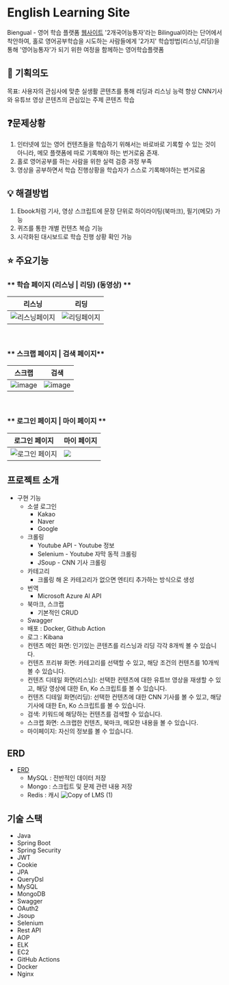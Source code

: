 # English Learning Site

Biengual - 영어 학습 플랫폼 [웹사이트](https://biengual.store)
'2개국어능통자'라는 Bilingual이라는 단어에서 착안하여, 홀로 영어공부학습을 시도하는 사람들에게 '2가지' 학습방법(리스닝,리딩)을 통해 '영어능통자'가 되기 위한 여정을 함께하는 영어학습플랫폼

## 🎯 기획의도

목표: 사용자의 관심사에 맞춘 실생활 콘텐츠를 통해 리딩과 리스닝 능력 향상
CNN기사와 유튜브 영상 콘텐츠의 관심있는 주제 콘텐츠 학습

## ❓문제상황

1. 인터넷에 있는 영어 컨텐츠들을 학습하기 위해서는 바로바로 기록할 수 있는 것이 아니라, 메모 플랫폼에 따로 기록해야 하는 번거로움 존재.
2. 홀로 영어공부를 하는 사람을 위한 실력 검증 과정 부족
3. 영상을 공부하면서 학습 진행상황을 학습자가 스스로 기록해야하는 번거로움

## 💡 해결방법

1. Ebook처럼 기사, 영상 스크립트에 문장 단위로 하이라이팅(북마크), 필기(메모) 가능
2. 퀴즈를 통한 개별 컨텐츠 복습 기능
3. 시각화된 대시보드로 학습 진행 상황 확인 가능

## ⭐ 주요기능

### ** 학습 페이지 (리스닝 | 리딩) (동영상) **

| 리스닝                                                                                                  | 리딩                                                                                                 |
| ------------------------------------------------------------------------------------------------------- | ---------------------------------------------------------------------------------------------------- |
| ![리스닝페이지](https://github.com/user-attachments/assets/daae7e8f-4971-4e25-808b-e4dc0abf0fbf) | ![리딩페이지](https://github.com/user-attachments/assets/ea6a3b24-2114-4903-9a5d-23def8a2c312) |

<br />

### ** 스크랩 페이지 | 검색 페이지**

| 스크랩                                                                                    | 검색                                                                                      |
| ----------------------------------------------------------------------------------------- | ----------------------------------------------------------------------------------------- |
| ![image](https://github.com/user-attachments/assets/9a5b62b7-771d-475c-bba6-1b820a0122ba) | ![image](https://github.com/user-attachments/assets/dd1cc328-fead-42d8-b1dd-bcf521a36b04) |

<br />

### ** 로그인 페이지 | 마이 페이지 **

| 로그인 페이지                                                                                     | 마이 페이지                                                                                 |
| ------------------------------------------------------------------------------------------------- | ------------------------------------------------------------------------------------------- |
| ![로그인 페이지](https://github.com/user-attachments/assets/4b34b340-8ede-45aa-83af-6e8442d41015) | <img src="https://github.com/user-attachments/assets/84e0e995-5eb9-4ab7-86ff-b05d6b52337f"> |
## 프로젝트 소개

- 구현 기능
    - 소셜 로그인
        - Kakao
        - Naver
        - Google
    - 크롤링
        - Youtube API - Youtube 정보
        - Selenium - Youtube 자막 동적 크롤링
        - JSoup - CNN 기사 크롤링
    - 카테고리
        - 크롤링 해 온 카테고리가 없으면 엔티티 추가하는 방식으로 생성
    - 번역
        - Microsoft Azure AI API
    - 북마크, 스크랩
        - 기본적인 CRUD
    - Swagger
    - 배포 : Docker, Github Action
    - 로그 : Kibana
    - 컨텐츠 메인 화면: 인기있는 콘텐츠를 리스닝과 리딩 각각 8개씩 볼 수 있습니다.
    - 컨텐츠 프리뷰 화면: 카테고리를 선택할 수 있고, 해당 조건의 컨텐츠를 10개씩 볼 수 있습니다.
    - 컨텐츠 디테일 화면(리스닝): 선택한 컨텐츠에 대한 유튜브 영상을 재생할 수 있고, 해당 영상에 대한 En, Ko 스크립트를 볼 수 있습니다.
    - 컨텐츠 디테일 화면(리딩): 선택한 컨텐츠에 대한 CNN 기사를 볼 수 있고, 해당 기사에 대한 En, Ko 스크립트를 볼 수 있습니다.
    - 검색: 키워드에 해당하는 컨텐츠를 검색할 수 있습니다.
    - 스크랩 화면: 스크랩한 컨텐츠, 북마크, 메모한 내용을 볼 수 있습니다.
    - 마이페이지: 자신의 정보를 볼 수 있습니다.

## ERD
- [ERD](https://dbdiagram.io/d/Copy-of-LMS-670dcf7397a66db9a3f9b8c4)
    - MySQL : 전반적인 데이터 저장
    - Mongo : 스크립트 및 문제 관련 내용 저장
    - Redis : 캐시
    ![Copy of LMS (1)](https://github.com/user-attachments/assets/dbd6171e-58d8-4969-a3c6-3459e6a79a12)

## 기술 스택
 - Java
 - Spring Boot
 - Spring Security
 - JWT
 - Cookie
 - JPA
 - QueryDsl
 - MySQL
 - MongoDB
 - Swagger
 - OAuth2
 - Jsoup
 - Selenium
 - Rest API
 - AOP
 - ELK
 - EC2
 - GitHub Actions
 - Docker
 - Nginx
